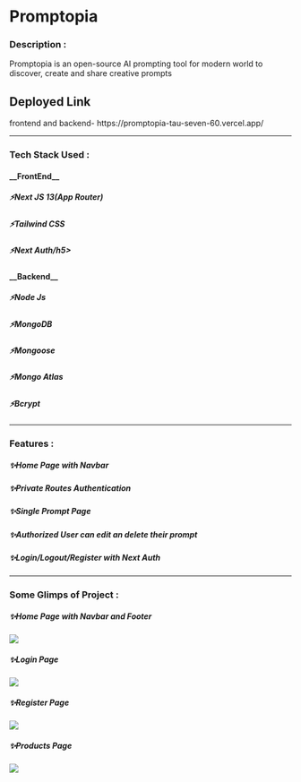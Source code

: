 
 <h1>Promptopia</h1>
 
 <h3>Description :</h3>
Promptopia is an open-source AI prompting tool for modern world to discover, create and share creative prompts
<h2>Deployed Link</h2>
frontend and backend-
https://promptopia-tau-seven-60.vercel.app/


 ---

<h3>Tech Stack Used :</h3>

<h4> __FrontEnd__ </h4>
    <h5>⚡Next JS 13(App Router)</h5>
    <h5>⚡Tailwind CSS</h5>
    <h5>⚡Next Auth/h5>


<h4> __Backend__</h4>
    <h5>⚡Node Js</h5>
    <h5>⚡MongoDB</h5>
    <h5>⚡Mongoose</h5>
    <h5>⚡Mongo Atlas</h5>
    <h5>⚡Bcrypt</h5>
    
---

<h3>Features :</h3>
<h5>✨Home Page with Navbar</h5>
<h5>✨Private Routes Authentication</h5>
<h5>✨Single Prompt Page</h5>
<h5>✨Authorized User can edit an delete their prompt</h5>
<h5>✨Login/Logout/Register with Next Auth</h5>

---

<h3>Some Glimps of Project :</h3>
<h5>✨Home Page with Navbar and Footer</h5>
<img src="https://github.com/swati082001/inquisitive-discovery-2388/blob/master/glimpse%20of%20projects/home%20%26%20Nav.png"/>

<h5>✨Login Page</h5>
<img src="https://github.com/swati082001/inquisitive-discovery-2388/blob/master/glimpse%20of%20projects/login.png"/>

<h5>✨Register Page</h5>
<img src="https://github.com/swati082001/inquisitive-discovery-2388/blob/master/glimpse%20of%20projects/register.png"/>

<h5>✨Products Page</h5>
<img src="https://github.com/swati082001/inquisitive-discovery-2388/blob/master/glimpse%20of%20projects/product.png"/>

